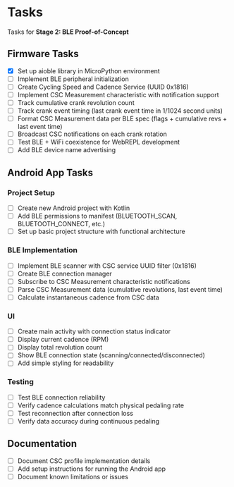 # Tasks

Tasks for **Stage 2: BLE Proof-of-Concept**

## Firmware Tasks

- [x] Set up aioble library in MicroPython environment
- [ ] Implement BLE peripheral initialization
- [ ] Create Cycling Speed and Cadence Service (UUID 0x1816)
- [ ] Implement CSC Measurement characteristic with notification support
- [ ] Track cumulative crank revolution count
- [ ] Track crank event timing (last crank event time in 1/1024 second units)
- [ ] Format CSC Measurement data per BLE spec (flags + cumulative revs + last
      event time)
- [ ] Broadcast CSC notifications on each crank rotation
- [ ] Test BLE + WiFi coexistence for WebREPL development
- [ ] Add BLE device name advertising

## Android App Tasks

### Project Setup

- [ ] Create new Android project with Kotlin
- [ ] Add BLE permissions to manifest (BLUETOOTH_SCAN, BLUETOOTH_CONNECT, etc.)
- [ ] Set up basic project structure with functional architecture

### BLE Implementation

- [ ] Implement BLE scanner with CSC service UUID filter (0x1816)
- [ ] Create BLE connection manager
- [ ] Subscribe to CSC Measurement characteristic notifications
- [ ] Parse CSC Measurement data (cumulative revolutions, last event time)
- [ ] Calculate instantaneous cadence from CSC data

### UI

- [ ] Create main activity with connection status indicator
- [ ] Display current cadence (RPM)
- [ ] Display total revolution count
- [ ] Show BLE connection state (scanning/connected/disconnected)
- [ ] Add simple styling for readability

### Testing

- [ ] Test BLE connection reliability
- [ ] Verify cadence calculations match physical pedaling rate
- [ ] Test reconnection after connection loss
- [ ] Verify data accuracy during continuous pedaling

## Documentation

- [ ] Document CSC profile implementation details
- [ ] Add setup instructions for running the Android app
- [ ] Document known limitations or issues
